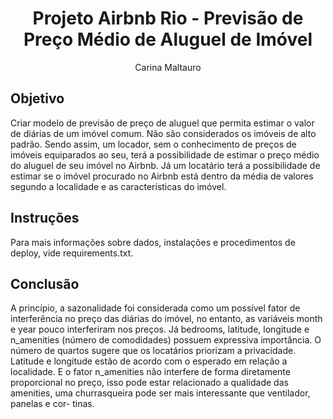 <h1 align="center">Projeto Airbnb Rio - Previsão de Preço Médio de Aluguel de Imóvel</h1>

<p align="center">
Carina Maltauro <br/>
</p>

## Objetivo

Criar modelo de previsão de preço de aluguel que permita estimar o valor de diárias de um imóvel comum. Não são considerados os
imóveis de alto padrão. Sendo assim, um locador, sem o conhecimento de preços de imóveis equiparados ao seu, terá a possibilidade
de estimar o preço médio do aluguel de seu imóvel no Airbnb. Já um locatário terá a possibilidade de estimar se o imóvel
procurado no Airbnb está dentro da média de valores segundo a localidade e as características do imóvel.


## Instruções

Para mais informações sobre dados, instalações e procedimentos de deploy, vide requirements.txt.


## Conclusão

A princípio, a sazonalidade foi considerada como um possível fator de interferência no preço das diárias do imóvel, no entanto,
as variáveis month e year pouco interferiram nos preços. Já bedrooms, latitude, longitude e n_amenities (número de comodidades)
possuem expressiva importância. O número de quartos sugere que os locatários priorizam a privacidade. Latitude e longitude estão
de acordo com o esperado em relação a localidade. E o fator n_amenities não interfere de forma diretamente proporcional no preço,
isso pode estar relacionado a qualidade das amenities, uma churrasqueira pode ser mais interessante que ventilador, panelas e cor-
tinas.

